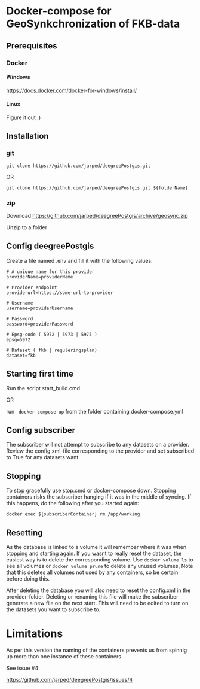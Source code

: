 # Docker-compose for GeoSynkchronization of FKB-data

## Prerequisites
### Docker
#### Windows

https://docs.docker.com/docker-for-windows/install/

#### Linux

Figure it out ;)

## Installation
### git
``` 
git clone https://github.com/jarped/deegreePostgis.git
``` 
OR
``` 
git clone https://github.com/jarped/deegreePostgis.git ${folderName}
``` 

### zip

Download https://github.com/jarped/deegreePostgis/archive/geosync.zip

Unzip to a folder


## Config deegreePostgis

Create a file named .env and fill it with the following values:
``` 
# A unique name for this provider
providerName=providerName 

# Provider endpoint
providerurl=https://some-url-to-provider 

# Username
username=providerUsername 

# Password
password=providerPassword 

# Epsg-code ( 5972 | 5973 | 5975 )
epsg=5972 

# Dataset ( fkb | reguleringsplan)
dataset=fkb 
``` 

## Starting first time

Run the script start_build.cmd

OR

run ``` docker-compose up```  from the folder containing docker-compose.yml

## Config subscriber
The subscriber will not attempt to subscribe to any datasets on a provider. Review the config.xml-file corresponding to the provider and  set subscribed to True for any datasets want.

## Stopping
To stop gracefully use stop.cmd or docker-compose down. Stopping containers risks the subscriber hanging if it was in the middle of syncing. If this happens, do the following after you started again:
```
docker exec ${subscriberContainer} rm /app/working
```

## Resetting
As the database is linked to a volume it will remember where it was when stopping and starting again. If you wasnt to really reset the dataset, the easiest way is to delete the corresponding volume. Use ```docker volume ls``` to see all volumes or ```docker volume prune``` to delete any unused volumes, Note that this deletes all volumes not used by any containers, so be certain before doing this.

After deleting the database you will also need to reset the config.xml in the provider-folder. Deleting or renaming this file will make the subscriber generate a new file on the next start. This will need to be edited to turn on the datasets you want to subscribe to.


# Limitations

As per this version the naming of the containers prevents us from spinnig up more than one instance of these containers.

See issue #4

https://github.com/jarped/deegreePostgis/issues/4
